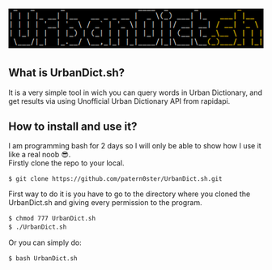 # ![UrbanDict.sh](UrbanDictsh.png)
## What is UrbanDict.sh?
It is a very simple tool in wich you can query words in Urban Dictionary, and get results via using Unofficial Urban Dictionary API from rapidapi.
## How to install and use it?
I am programming bash for 2 days so I will only be able to show how I use it like a real noob 😎.  
Firstly clone the repo to your local.
```git
$ git clone https://github.com/patern0ster/UrbanDict.sh.git
```
First way to do it is you have to go to the directory where you cloned the UrbanDict.sh and giving every permission to the program.  
```bash
$ chmod 777 UrbanDict.sh
$ ./UrbanDict.sh
```

Or you can simply do:

```bash
$ bash UrbanDict.sh
```
